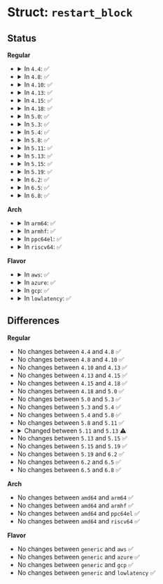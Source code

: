 # Struct: <code>restart_block</code>

## Status
<b>Regular</b>
<ul>
<li>
<details>
<summary>In <code>4.4</code>: ✅</summary>

```c
struct restart_block {
    long int (*fn)(struct restart_block *);
    struct (anon) futex;
    struct (anon) nanosleep;
    struct (anon) poll;
};
```
</details>
</li>
<li>
<details>
<summary>In <code>4.8</code>: ✅</summary>

```c
struct restart_block {
    long int (*fn)(struct restart_block *);
    struct (anon) futex;
    struct (anon) nanosleep;
    struct (anon) poll;
};
```
</details>
</li>
<li>
<details>
<summary>In <code>4.10</code>: ✅</summary>

```c
struct restart_block {
    long int (*fn)(struct restart_block *);
    struct (anon) futex;
    struct (anon) nanosleep;
    struct (anon) poll;
};
```
</details>
</li>
<li>
<details>
<summary>In <code>4.13</code>: ✅</summary>

```c
struct restart_block {
    long int (*fn)(struct restart_block *);
    struct (anon) futex;
    struct (anon) nanosleep;
    struct (anon) poll;
};
```
</details>
</li>
<li>
<details>
<summary>In <code>4.15</code>: ✅</summary>

```c
struct restart_block {
    long int (*fn)(struct restart_block *);
    struct (anon) futex;
    struct (anon) nanosleep;
    struct (anon) poll;
};
```
</details>
</li>
<li>
<details>
<summary>In <code>4.18</code>: ✅</summary>

```c
struct restart_block {
    long int (*fn)(struct restart_block *);
    struct (anon) futex;
    struct (anon) nanosleep;
    struct (anon) poll;
};
```
</details>
</li>
<li>
<details>
<summary>In <code>5.0</code>: ✅</summary>

```c
struct restart_block {
    long int (*fn)(struct restart_block *);
    struct (anon) futex;
    struct (anon) nanosleep;
    struct (anon) poll;
};
```
</details>
</li>
<li>
<details>
<summary>In <code>5.3</code>: ✅</summary>

```c
struct restart_block {
    long int (*fn)(struct restart_block *);
    struct (anon) futex;
    struct (anon) nanosleep;
    struct (anon) poll;
};
```
</details>
</li>
<li>
<details>
<summary>In <code>5.4</code>: ✅</summary>

```c
struct restart_block {
    long int (*fn)(struct restart_block *);
    struct (anon) futex;
    struct (anon) nanosleep;
    struct (anon) poll;
};
```
</details>
</li>
<li>
<details>
<summary>In <code>5.8</code>: ✅</summary>

```c
struct restart_block {
    long int (*fn)(struct restart_block *);
    struct (anon) futex;
    struct (anon) nanosleep;
    struct (anon) poll;
};
```
</details>
</li>
<li>
<details>
<summary>In <code>5.11</code>: ✅</summary>

```c
struct restart_block {
    long int (*fn)(struct restart_block *);
    struct (anon) futex;
    struct (anon) nanosleep;
    struct (anon) poll;
};
```
</details>
</li>
<li>
<details>
<summary>In <code>5.13</code>: ✅</summary>

```c
struct restart_block {
    long unsigned int arch_data;
    long int (*fn)(struct restart_block *);
    struct (anon) futex;
    struct (anon) nanosleep;
    struct (anon) poll;
};
```
</details>
</li>
<li>
<details>
<summary>In <code>5.15</code>: ✅</summary>

```c
struct restart_block {
    long unsigned int arch_data;
    long int (*fn)(struct restart_block *);
    struct (anon) futex;
    struct (anon) nanosleep;
    struct (anon) poll;
};
```
</details>
</li>
<li>
<details>
<summary>In <code>5.19</code>: ✅</summary>

```c
struct restart_block {
    long unsigned int arch_data;
    long int (*fn)(struct restart_block *);
    struct (anon) futex;
    struct (anon) nanosleep;
    struct (anon) poll;
};
```
</details>
</li>
<li>
<details>
<summary>In <code>6.2</code>: ✅</summary>

```c
struct restart_block {
    long unsigned int arch_data;
    long int (*fn)(struct restart_block *);
    struct (anon) futex;
    struct (anon) nanosleep;
    struct (anon) poll;
};
```
</details>
</li>
<li>
<details>
<summary>In <code>6.5</code>: ✅</summary>

```c
struct restart_block {
    long unsigned int arch_data;
    long int (*fn)(struct restart_block *);
    struct (anon) futex;
    struct (anon) nanosleep;
    struct (anon) poll;
};
```
</details>
</li>
<li>
<details>
<summary>In <code>6.8</code>: ✅</summary>

```c
struct restart_block {
    long unsigned int arch_data;
    long int (*fn)(struct restart_block *);
    struct (anon) futex;
    struct (anon) nanosleep;
    struct (anon) poll;
};
```
</details>
</li>
</ul>
<b>Arch</b>
<ul>
<li>
<details>
<summary>In <code>arm64</code>: ✅</summary>

```c
struct restart_block {
    long int (*fn)(struct restart_block *);
    struct (anon) futex;
    struct (anon) nanosleep;
    struct (anon) poll;
};
```
</details>
</li>
<li>
<details>
<summary>In <code>armhf</code>: ✅</summary>

```c
struct restart_block {
    long int (*fn)(struct restart_block *);
    struct (anon) futex;
    struct (anon) nanosleep;
    struct (anon) poll;
};
```
</details>
</li>
<li>
<details>
<summary>In <code>ppc64el</code>: ✅</summary>

```c
struct restart_block {
    long int (*fn)(struct restart_block *);
    struct (anon) futex;
    struct (anon) nanosleep;
    struct (anon) poll;
};
```
</details>
</li>
<li>
<details>
<summary>In <code>riscv64</code>: ✅</summary>

```c
struct restart_block {
    long int (*fn)(struct restart_block *);
    struct (anon) futex;
    struct (anon) nanosleep;
    struct (anon) poll;
};
```
</details>
</li>
</ul>
<b>Flavor</b>
<ul>
<li>
<details>
<summary>In <code>aws</code>: ✅</summary>

```c
struct restart_block {
    long int (*fn)(struct restart_block *);
    struct (anon) futex;
    struct (anon) nanosleep;
    struct (anon) poll;
};
```
</details>
</li>
<li>
<details>
<summary>In <code>azure</code>: ✅</summary>

```c
struct restart_block {
    long int (*fn)(struct restart_block *);
    struct (anon) futex;
    struct (anon) nanosleep;
    struct (anon) poll;
};
```
</details>
</li>
<li>
<details>
<summary>In <code>gcp</code>: ✅</summary>

```c
struct restart_block {
    long int (*fn)(struct restart_block *);
    struct (anon) futex;
    struct (anon) nanosleep;
    struct (anon) poll;
};
```
</details>
</li>
<li>
<details>
<summary>In <code>lowlatency</code>: ✅</summary>

```c
struct restart_block {
    long int (*fn)(struct restart_block *);
    struct (anon) futex;
    struct (anon) nanosleep;
    struct (anon) poll;
};
```
</details>
</li>
</ul>

## Differences
<b>Regular</b>
<ul>
<li>
No changes between <code>4.4</code> and <code>4.8</code> ✅
</li>
<li>
No changes between <code>4.8</code> and <code>4.10</code> ✅
</li>
<li>
No changes between <code>4.10</code> and <code>4.13</code> ✅
</li>
<li>
No changes between <code>4.13</code> and <code>4.15</code> ✅
</li>
<li>
No changes between <code>4.15</code> and <code>4.18</code> ✅
</li>
<li>
No changes between <code>4.18</code> and <code>5.0</code> ✅
</li>
<li>
No changes between <code>5.0</code> and <code>5.3</code> ✅
</li>
<li>
No changes between <code>5.3</code> and <code>5.4</code> ✅
</li>
<li>
No changes between <code>5.4</code> and <code>5.8</code> ✅
</li>
<li>
No changes between <code>5.8</code> and <code>5.11</code> ✅
</li>
<li>
<details>
<summary>Changed between <code>5.11</code> and <code>5.13</code> ⚠️</summary>
<ul>
<li>
<b>Field added. </b>
<code>long unsigned int arch_data</code>
</li>
</ul>
</details>
</li>
<li>
No changes between <code>5.13</code> and <code>5.15</code> ✅
</li>
<li>
No changes between <code>5.15</code> and <code>5.19</code> ✅
</li>
<li>
No changes between <code>5.19</code> and <code>6.2</code> ✅
</li>
<li>
No changes between <code>6.2</code> and <code>6.5</code> ✅
</li>
<li>
No changes between <code>6.5</code> and <code>6.8</code> ✅
</li>
</ul>
<b>Arch</b>
<ul>
<li>
No changes between <code>amd64</code> and <code>arm64</code> ✅
</li>
<li>
No changes between <code>amd64</code> and <code>armhf</code> ✅
</li>
<li>
No changes between <code>amd64</code> and <code>ppc64el</code> ✅
</li>
<li>
No changes between <code>amd64</code> and <code>riscv64</code> ✅
</li>
</ul>
<b>Flavor</b>
<ul>
<li>
No changes between <code>generic</code> and <code>aws</code> ✅
</li>
<li>
No changes between <code>generic</code> and <code>azure</code> ✅
</li>
<li>
No changes between <code>generic</code> and <code>gcp</code> ✅
</li>
<li>
No changes between <code>generic</code> and <code>lowlatency</code> ✅
</li>
</ul>
